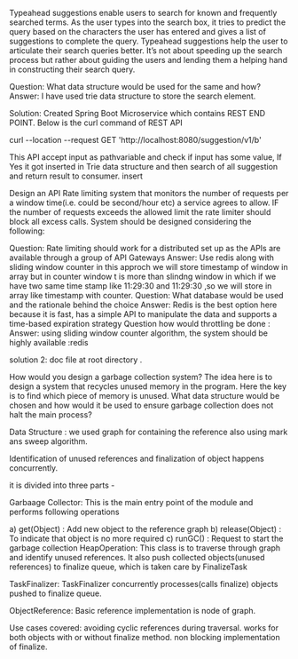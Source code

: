 Typeahead suggestions enable users to search for known and frequently searched terms. As the user types into the search box, it tries to predict the query based on the characters the user has entered and gives a list of suggestions to complete the query. Typeahead suggestions help the user to articulate their search queries better. It’s not about speeding up the search process but rather about guiding the users and lending them a helping hand in constructing their search query. 

Question: What data structure would be used for the same and how?
Answer: I have used trie data structure to store the search element.

Solution: Created Spring Boot Microservice which contains REST END POINT. Below is the curl command of REST API

curl --location --request GET 'http://localhost:8080/suggestion/v1/b'

This API accept input as pathvariable and check if input has some value, If Yes it got inserted in Trie data structure and then search of all suggestion and return result to consumer.
insert

Design an API Rate limiting system that monitors the number of requests per a window time(i.e. could be second/hour etc) a service agrees to allow. IF the number of requests exceeds the allowed limit the rate limiter should block all excess calls.
System should be designed considering the following:

Question: Rate limiting should work for a distributed set up as the APIs are available through a group of API Gateways
Answer: Use redis along with sliding window counter in this approch we will store timestamp of window in array but in counter window t is more than slindng window in which if we have two same time stamp like 11:29:30 and 11:29:30 ,so we will store in array like timestamp with counter. 
Question: What database would be used and the rationale behind the choice 
Answer: Redis is the best option here because it is fast, has a simple API to manipulate the data and supports a time-based expiration strategy
Question how would throttling be done :
Answer: using sliding window counter algorithm, the system should be highly available :redis

solution 2: doc file at root directory .

How would you design a garbage collection system? The idea here is to design a system that recycles unused memory in the program. Here the key is to find which piece of memory is unused. What data structure would be chosen and how would it be used to ensure garbage collection does not halt the main process?

Data Structure : we used graph for containing the reference also using mark ans sweep algorithm.

Identification of unused references and finalization of object happens concurrently.

it is divided into three parts -

Garbaage Collector: This is the main entry point of the module and performs following operations

a) get(Object) : Add new object to the reference graph
b) release(Object) : To indicate that object is no more required
c) runGC() : Request to start the garbage collection
HeapOperation: This class is to traverse through graph and identify unused references. It also push collected objects(unused references) to finalize queue, which is taken care by FinalizeTask

TaskFinalizer: TaskFinalizer concurrently processes(calls finalize) objects pushed to finalize queue.

ObjectReference: Basic reference implementation is node of graph.

Use cases covered: avoiding cyclic references during traversal. works for both objects with or without finalize method. non blocking implementation of finalize.
